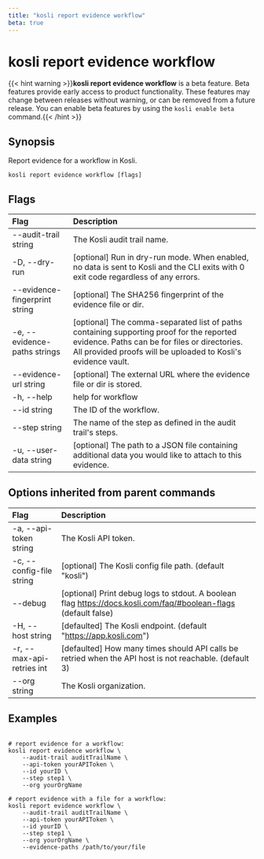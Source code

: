 ```yaml
---
title: "kosli report evidence workflow"
beta: true
---
```


# kosli report evidence workflow

{{< hint warning >}}**kosli report evidence workflow** is a beta feature. 
Beta features provide early access to product functionality. These features may change between releases without warning, or can be removed from a future release.
You can enable beta features by using the `kosli enable beta` command.{{< /hint >}}
## Synopsis

Report evidence for a workflow in Kosli.

```shell
kosli report evidence workflow [flags]
```

## Flags
| Flag | Description |
| :--- | :--- |
|        --audit-trail string  |  The Kosli audit trail name.  |
|    -D, --dry-run  |  [optional] Run in dry-run mode. When enabled, no data is sent to Kosli and the CLI exits with 0 exit code regardless of any errors.  |
|        --evidence-fingerprint string  |  [optional] The SHA256 fingerprint of the evidence file or dir.  |
|    -e, --evidence-paths strings  |  [optional] The comma-separated list of paths containing supporting proof for the reported evidence. Paths can be for files or directories. All provided proofs will be uploaded to Kosli's evidence vault.  |
|        --evidence-url string  |  [optional] The external URL where the evidence file or dir is stored.  |
|    -h, --help  |  help for workflow  |
|        --id string  |  The ID of the workflow.  |
|        --step string  |  The name of the step as defined in the audit trail's steps.  |
|    -u, --user-data string  |  [optional] The path to a JSON file containing additional data you would like to attach to this evidence.  |


## Options inherited from parent commands
| Flag | Description |
| :--- | :--- |
|    -a, --api-token string  |  The Kosli API token.  |
|    -c, --config-file string  |  [optional] The Kosli config file path. (default "kosli")  |
|        --debug  |  [optional] Print debug logs to stdout. A boolean flag https://docs.kosli.com/faq/#boolean-flags (default false)  |
|    -H, --host string  |  [defaulted] The Kosli endpoint. (default "https://app.kosli.com")  |
|    -r, --max-api-retries int  |  [defaulted] How many times should API calls be retried when the API host is not reachable. (default 3)  |
|        --org string  |  The Kosli organization.  |


## Examples

```shell

# report evidence for a workflow:
kosli report evidence workflow \
	--audit-trail auditTrailName \
	--api-token yourAPIToken \
	--id yourID \
	--step step1 \
	--org yourOrgName

# report evidence with a file for a workflow:
kosli report evidence workflow \
	--audit-trail auditTrailName \
	--api-token yourAPIToken \
	--id yourID \
	--step step1 \
	--org yourOrgName \
	--evidence-paths /path/to/your/file

```

